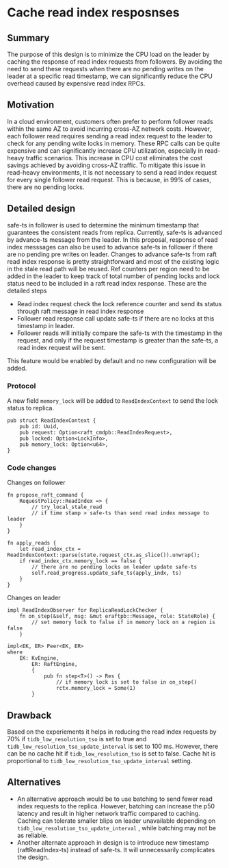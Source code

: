 # Cache read index resposnses

## Summary
The purpose of this design is to minimize the CPU load on the leader by caching the response of read index requests from followers. By avoiding the need to send these requests when there are no pending writes on the leader at a specific read timestamp, we can significantly reduce the CPU overhead caused by expensive read index RPCs.

## Motivation

In a cloud environment, customers often prefer to perform follower reads within the same AZ to avoid incurring cross-AZ network costs. However, each follower read requires sending a read index request to the leader to check for any pending write locks in memory. These RPC calls can be quite expensive and can significantly increase CPU utilization, especially in read-heavy traffic scenarios. This increase in CPU cost eliminates the cost savings achieved by avoiding cross-AZ traffic.
To mitigate this issue in read-heavy environments, it is not necessary to send a read index request for every single follower read request. This is because, in 99% of cases, there are no pending locks. 

## Detailed design

safe-ts in follower is used to determine the minimum timestamp that guarantees the consistent reads from replica. Currently, safe-ts is advanced by advance-ts message from the leader. In this proposal, response of read index messsages can also be used to advance safe-ts in follower if there are no pending pre writes on leader. 
Changes to advance safe-ts from raft read index response is pretty straightforward and most of the existing logic in the stale read path will be reused. 
Ref counters per region need to be added in the leader to keep track of total number of pending locks and lock status need to be included in a raft read index response. These are the detailed steps
- Read index request check the lock reference counter and send its status through raft message in read index response
- Follower read response call update safe-ts if there are no locks at this timestamp in leader.
- Follower reads will initially compare the safe-ts with the timestamp in the request, and only if the request timestamp is greater than the safe-ts, a read index request will be sent.

This feature would be enabled by default and no new configuration will be added. 

### Protocol

A new field `memory_lock` will be added to `ReadIndexContext` to send the lock status to replica.

```
pub struct ReadIndexContext {
    pub id: Uuid,
    pub request: Option<raft_cmdpb::ReadIndexRequest>,
    pub locked: Option<LockInfo>,
    pub memory_lock: Option<u64>,
}
```
### Code changes

Changes on follower
```
fn propose_raft_command {
    RequestPolicy::ReadIndex => {
        // try_local_stale_read
        // if time stamp > safe-ts than send read index message to leader
    }
}

fn apply_reads {
    let read_index_ctx = ReadIndexContext::parse(state.request_ctx.as_slice()).unwrap();
    if read_index_ctx.memory_lock == false {
        // there are no pending locks on leader update safe-ts
        self.read_progress.update_safe_ts(apply_indx, ts)
    }
}
```

Changes on leader
```
impl ReadIndexObserver for ReplicaReadLockChecker {
    fn on_step(&self, msg: &mut eraftpb::Message, role: StateRole) {
        // set memory lock to false if in memory lock on a region is false
    }

impl<EK, ER> Peer<EK, ER>
where
    EK: KvEngine,
        ER: RaftEngine,
        {
            pub fn step<T>() -> Res {
                // if memory lock is set to false in on_step()
                rctx.memory_lock = Some(1)
        }
```

## Drawback
Based on the experiements it helps in reducing the read index requests by 70% if ```tidb_low_resolution_tso``` is set to true and ```tidb_low_resolution_tso_update_interval``` is set to 100 ms. However, there can be no cache hit if ```tidb_low_resolution_tso``` is set to false. Cache hit is proportional to ```tidb_low_resolution_tso_update_interval``` setting. 

## Alternatives

- An alternative approach would be to use batching to send fewer read index requests to the replica. However, batching can increase the p50 latency and result in higher network traffic compared to caching. Caching can tolerate smaller blips on leader unavailable depending on ```tidb_low_resolution_tso_update_interval``` , while batching may not be as reliable.
- Another alternate approach in design is to introduce new timestamp (raftReadIndex-ts) instead of safe-ts. It will unnecessarily complicates the design. 

